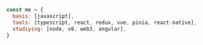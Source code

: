 <!--
## Hi there 👋


**mgoriachev/mgoriachev** is a ✨ _special_ ✨ repository because its `README.md` (this file) appears on your GitHub profile.

Here are some ideas to get you started:

- 🔭 I’m currently working on ...
- 🌱 I’m currently learning ...
- 👯 I’m looking to collaborate on ...
- 🤔 I’m looking for help with ...
- 💬 Ask me about ...
- 📫 How to reach me: ...
- 😄 Pronouns: ...
- ⚡ Fun fact: ...
-->

```javascript
const me = {
  basis: [javascript],
  tools: [typescript, react, redux, vue, pinia, react-native],
  studiying: [node, v8, web3, angular],
}
```
